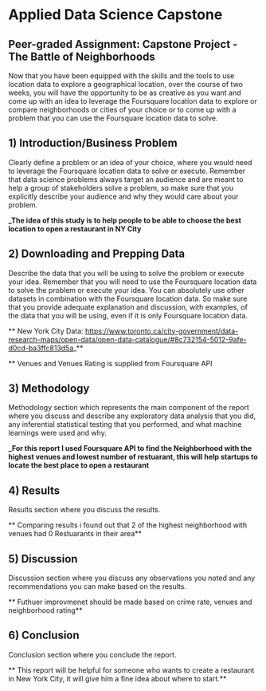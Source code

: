 # Applied Data Science Capstone

## Peer-graded Assignment: Capstone Project - The Battle of Neighborhoods

Now that you have been equipped with the skills and the tools to use location data to explore a geographical location, 
over the course of two weeks, you will have the opportunity to be as creative as you want and come up with an idea to 
leverage the Foursquare location data to explore or compare neighborhoods or cities of your choice or to come up with a 
problem that you can use the Foursquare location data to solve.


## 1) Introduction/Business Problem

Clearly define a problem or an idea of your choice, where you would need to leverage the Foursquare location data to 
solve or execute. Remember that data science problems always target an audience and are meant to help a group of 
stakeholders solve a problem, so make sure that you explicitly describe your audience and why they would care about 
your problem.

**_The idea of this study is to help people to be able to choose the best location to open a restaurant in NY City**

## 2) Downloading and Prepping Data

Describe the data that you will be using to solve the problem or execute your idea. Remember that you will need to use 
the Foursquare location data to solve the problem or execute your idea. You can absolutely use other datasets in 
combination with the Foursquare location data. So make sure that you provide adequate explanation and discussion, 
with examples, of the data that you will be using, even if it is only Foursquare location data.


** New York City Data:
https://www.toronto.ca/city-government/data-research-maps/open-data/open-data-catalogue/#8c732154-5012-9afe-d0cd-ba3ffc813d5a_**

** Venues and Venues Rating is supplied from Foursquare API



## 3) Methodology

Methodology section which represents the main component of the report where you discuss and describe any exploratory data analysis
that you did, any inferential statistical testing that you performed, and what machine learnings were used and why.

**_For this report I used Foursquare API to find the Neighborhood with the highest venues and lowest number of restuarant, this will help 
startups to locate the best place to open a restaurant**


## 4) Results

Results section where you discuss the results.

** Comparing results i found out that 2 of the highest neighborhood with venues had 0 Restuarants in their area**


## 5) Discussion

Discussion section where you discuss any observations you noted and any recommendations you can make based on the results.

** Futhuer improvmenet should be made based on crime rate, venues and neighborhood rating**


## 6) Conclusion

Conclusion section where you conclude the report.

** This report will be helpful for someone who wants to create a restaurant in New York City, it will give him a fine idea about where to start.**
